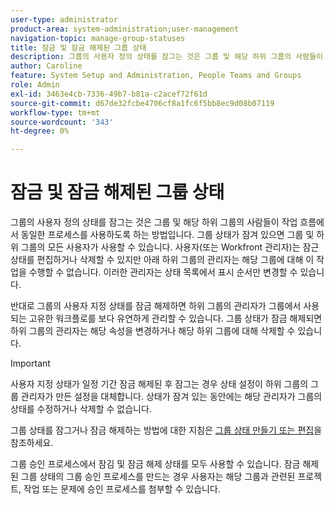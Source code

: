 ```yaml
---
user-type: administrator
product-area: system-administration;user-management
navigation-topic: manage-group-statuses
title: 잠금 및 잠금 해제된 그룹 상태
description: 그룹의 사용자 정의 상태를 잠그는 것은 그룹 및 해당 하위 그룹의 사람들이 작업 흐름에서 동일한 프로세스를 사용하도록 하는 방법입니다. 그룹 상태가 잠겨 있으면 그룹 및 하위 그룹의 모든 사용자가 사용할 수 있습니다. 귀하(또는 Workfront 관리자)는 귀하가 잠근 상태를 편집하거나 삭제할 수 있지만 아래 하위 그룹의 관리자는 해당 그룹에 대해 그렇게 할 수 없습니다. 반대로 그룹의 사용자 지정 상태를 잠금 해제하면 하위 그룹의 관리자가 워크플로를 보다 유연하게 관리할 수 있습니다. 잠금 해제된 상태의 속성을 변경하거나 해당 그룹에 대해 삭제할 수 있습니다.
author: Caroline
feature: System Setup and Administration, People Teams and Groups
role: Admin
exl-id: 3463e4cb-7336-49b7-b81a-c2acef72f61d
source-git-commit: d67de32fcbe4706cf8a1fc6f5bb8ec9d08b07119
workflow-type: tm+mt
source-wordcount: '343'
ht-degree: 0%

---
```


# 잠금 및 잠금 해제된 그룹 상태

그룹의 사용자 정의 상태를 잠그는 것은 그룹 및 해당 하위 그룹의 사람들이 작업 흐름에서 동일한 프로세스를 사용하도록 하는 방법입니다. 그룹 상태가 잠겨 있으면 그룹 및 하위 그룹의 모든 사용자가 사용할 수 있습니다. 사용자(또는 Workfront 관리자)는 잠근 상태를 편집하거나 삭제할 수 있지만 아래 하위 그룹의 관리자는 해당 그룹에 대해 이 작업을 수행할 수 없습니다. 이러한 관리자는 상태 목록에서 표시 순서만 변경할 수 있습니다.

반대로 그룹의 사용자 지정 상태를 잠금 해제하면 하위 그룹의 관리자가 그룹에서 사용되는 고유한 워크플로를 보다 유연하게 관리할 수 있습니다. 그룹 상태가 잠금 해제되면 하위 그룹의 관리자는 해당 속성을 변경하거나 해당 하위 그룹에 대해 삭제할 수 있습니다.

>[!IMPORTANT]
>
>사용자 지정 상태가 일정 기간 잠금 해제된 후 잠그는 경우 상태 설정이 하위 그룹의 그룹 관리자가 만든 설정을 대체합니다. 상태가 잠겨 있는 동안에는 해당 관리자가 그룹의 상태를 수정하거나 삭제할 수 없습니다.

그룹 상태를 잠그거나 잠금 해제하는 방법에 대한 지침은 [그룹 상태 만들기 또는 편집](../../../administration-and-setup/manage-groups/manage-group-statuses/create-or-edit-a-group-status.md)을 참조하세요.

그룹 승인 프로세스에서 잠김 및 잠금 해제 상태를 모두 사용할 수 있습니다. 잠금 해제된 그룹 상태의 그룹 승인 프로세스를 만드는 경우 사용자는 해당 그룹과 관련된 프로젝트, 작업 또는 문제에 승인 프로세스를 첨부할 수 있습니다.

